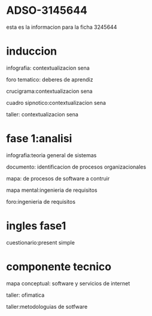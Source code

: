 # ADSO-3145644   
esta es la informacion para la ficha 3245644

# induccion
infografia: contextualizacion sena 

foro tematico: deberes de aprendiz

crucigrama:contextualizacion sena

cuadro sipnotico:contextualizacion sena 

taller: contextualizacion sena

# fase 1:analisi
infografia:teoria general de sistemas 

documento: identificacion de procesos organizacionales

mapa: de procesos de software a contruir

mapa mental:ingenieria de requisitos

foro:ingenieria de requisitos 


























# ingles fase1
cuestionario:present simple



# componente tecnico
mapa conceptual: software y servicios de internet

taller: ofimatica


taller:metodologuias de sotfware


